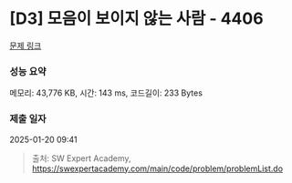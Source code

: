 # [D3] 모음이 보이지 않는 사람 - 4406 

[문제 링크](https://swexpertacademy.com/main/code/problem/problemDetail.do?contestProbId=AWNcD_66pUEDFAV8) 

### 성능 요약

메모리: 43,776 KB, 시간: 143 ms, 코드길이: 233 Bytes

### 제출 일자

2025-01-20 09:41



> 출처: SW Expert Academy, https://swexpertacademy.com/main/code/problem/problemList.do